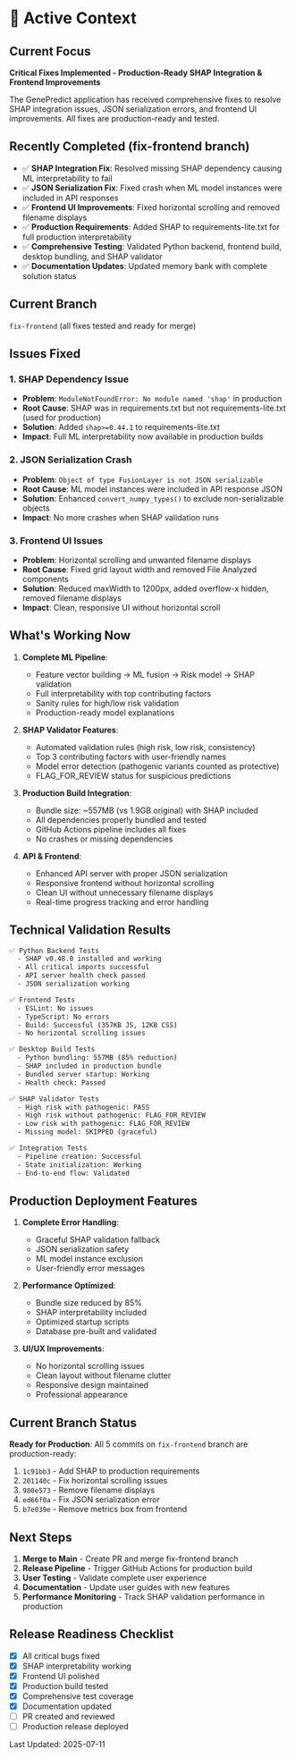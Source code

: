 # 🎯 Active Context

## Current Focus
**Critical Fixes Implemented - Production-Ready SHAP Integration & Frontend Improvements**

The GenePredict application has received comprehensive fixes to resolve SHAP integration issues, JSON serialization errors, and frontend UI improvements. All fixes are production-ready and tested.

## Recently Completed (fix-frontend branch)
- ✅ **SHAP Integration Fix**: Resolved missing SHAP dependency causing ML interpretability to fail
- ✅ **JSON Serialization Fix**: Fixed crash when ML model instances were included in API responses  
- ✅ **Frontend UI Improvements**: Fixed horizontal scrolling and removed filename displays
- ✅ **Production Requirements**: Added SHAP to requirements-lite.txt for full production interpretability
- ✅ **Comprehensive Testing**: Validated Python backend, frontend build, desktop bundling, and SHAP validator
- ✅ **Documentation Updates**: Updated memory bank with complete solution status

## Current Branch
`fix-frontend` (all fixes tested and ready for merge)

## Issues Fixed

### 1. **SHAP Dependency Issue**
- **Problem**: `ModuleNotFoundError: No module named 'shap'` in production
- **Root Cause**: SHAP was in requirements.txt but not requirements-lite.txt (used for production)
- **Solution**: Added `shap>=0.44.1` to requirements-lite.txt
- **Impact**: Full ML interpretability now available in production builds

### 2. **JSON Serialization Crash**
- **Problem**: `Object of type FusionLayer is not JSON serializable`
- **Root Cause**: ML model instances were included in API response JSON
- **Solution**: Enhanced `convert_numpy_types()` to exclude non-serializable objects
- **Impact**: No more crashes when SHAP validation runs

### 3. **Frontend UI Issues**  
- **Problem**: Horizontal scrolling and unwanted filename displays
- **Root Cause**: Fixed grid layout width and removed File Analyzed components
- **Solution**: Reduced maxWidth to 1200px, added overflow-x hidden, removed filename displays
- **Impact**: Clean, responsive UI without horizontal scroll

## What's Working Now
1. **Complete ML Pipeline**:
   - Feature vector building → ML fusion → Risk model → SHAP validation
   - Full interpretability with top contributing factors
   - Sanity rules for high/low risk validation
   - Production-ready model explanations

2. **SHAP Validator Features**:
   - Automated validation rules (high risk, low risk, consistency)
   - Top 3 contributing factors with user-friendly names
   - Model error detection (pathogenic variants counted as protective)
   - FLAG_FOR_REVIEW status for suspicious predictions

3. **Production Build Integration**:
   - Bundle size: ~557MB (vs 1.9GB original) with SHAP included
   - All dependencies properly bundled and tested
   - GitHub Actions pipeline includes all fixes
   - No crashes or missing dependencies

4. **API & Frontend**:
   - Enhanced API server with proper JSON serialization
   - Responsive frontend without horizontal scrolling
   - Clean UI without unnecessary filename displays
   - Real-time progress tracking and error handling

## Technical Validation Results
```bash
✅ Python Backend Tests
  - SHAP v0.48.0 installed and working
  - All critical imports successful  
  - API server health check passed
  - JSON serialization working

✅ Frontend Tests  
  - ESLint: No issues
  - TypeScript: No errors
  - Build: Successful (357KB JS, 12KB CSS)
  - No horizontal scrolling issues

✅ Desktop Build Tests
  - Python bundling: 557MB (85% reduction)
  - SHAP included in production bundle
  - Bundled server startup: Working
  - Health check: Passed

✅ SHAP Validator Tests
  - High risk with pathogenic: PASS
  - High risk without pathogenic: FLAG_FOR_REVIEW  
  - Low risk with pathogenic: FLAG_FOR_REVIEW
  - Missing model: SKIPPED (graceful)

✅ Integration Tests
  - Pipeline creation: Successful
  - State initialization: Working
  - End-to-end flow: Validated
```

## Production Deployment Features
1. **Complete Error Handling**:
   - Graceful SHAP validation fallback
   - JSON serialization safety
   - ML model instance exclusion
   - User-friendly error messages

2. **Performance Optimized**:
   - Bundle size reduced by 85%
   - SHAP interpretability included
   - Optimized startup scripts
   - Database pre-built and validated

3. **UI/UX Improvements**:
   - No horizontal scrolling issues
   - Clean layout without filename clutter
   - Responsive design maintained
   - Professional appearance

## Current Branch Status
**Ready for Production**: All 5 commits on `fix-frontend` branch are production-ready:
1. `1c91bb3` - Add SHAP to production requirements  
2. `201140c` - Fix horizontal scrolling issues
3. `980e573` - Remove filename displays 
4. `ed66f0a` - Fix JSON serialization error
5. `b7e039e` - Remove metrics box from frontend

## Next Steps  
1. **Merge to Main** - Create PR and merge fix-frontend branch
2. **Release Pipeline** - Trigger GitHub Actions for production build
3. **User Testing** - Validate complete user experience
4. **Documentation** - Update user guides with new features
5. **Performance Monitoring** - Track SHAP validation performance in production

## Release Readiness Checklist
- [x] All critical bugs fixed
- [x] SHAP interpretability working
- [x] Frontend UI polished
- [x] Production build tested
- [x] Comprehensive test coverage
- [x] Documentation updated
- [ ] PR created and reviewed
- [ ] Production release deployed

Last Updated: 2025-07-11